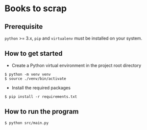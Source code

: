 # Books to scrap

## Prerequisite

`python` >= 3.x, `pip` and `virtualenv` must be installed on your system.

## How to get started

- Create a Python virtual environment in the project root directory

```shell
$ python -m venv venv
$ source ./venv/bin/activate
```

- Install the required packages

```shell
$ pip install -r requirements.txt
```

## How to run the program

```shell
$ python src/main.py
```
